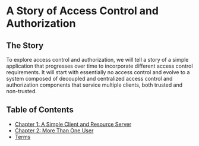 # A Story of  Access Control and Authorization

## The Story

To explore access control and authorization, we will tell a story of a simple application that progresses over time to incorporate different access control requirements. It will start with essentially no access control and evolve to a system composed of decoupled and centralized access control and authorization components that service multiple clients, both trusted and non-trusted.

## Table of Contents

* [Chapter 1: A Simple Client and Resource Server](./01-a-simple-client-and-resource-server)
* [Chapter 2: More Than One User](./02-more-than-one-user)
* [Terms](./terms.md)

